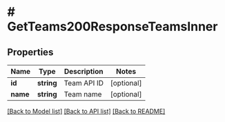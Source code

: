 # # GetTeams200ResponseTeamsInner

## Properties

Name | Type | Description | Notes
------------ | ------------- | ------------- | -------------
**id** | **string** | Team API ID | [optional]
**name** | **string** | Team name | [optional]

[[Back to Model list]](../../README.md#models) [[Back to API list]](../../README.md#endpoints) [[Back to README]](../../README.md)
